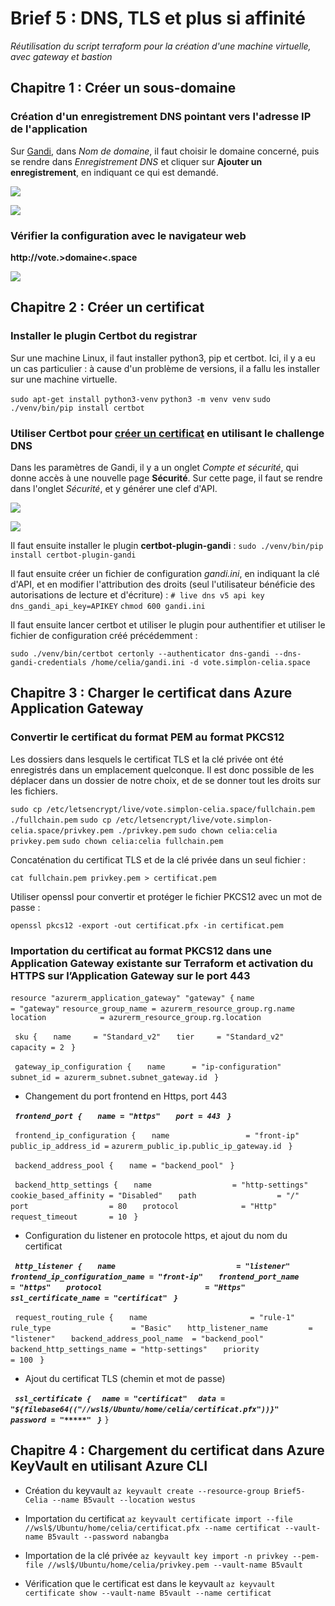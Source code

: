 # Brief 5 : DNS, TLS et plus si affinité

*Réutilisation du script terraform pour la création d'une machine virtuelle, avec gateway et bastion*

## Chapitre 1 : Créer un sous-domaine

### Création d'un enregistrement DNS pointant vers l'adresse IP de l'application

Sur [Gandi](https://www.gandi.net/fr), dans *Nom de domaine*, il faut choisir le domaine concerné, puis se rendre dans *Enregistrement DNS* et cliquer sur **Ajouter un enregistrement**, en indiquant ce qui est demandé.

![](https://i.imgur.com/KEAptsm.png)

![](https://i.imgur.com/rBLAS3j.png)

### Vérifier la configuration avec le navigateur web

**http://vote.>domaine<.space**

![](https://i.imgur.com/hf5KuFa.png)

## Chapitre 2 : Créer un certificat

### Installer le plugin Certbot du registrar

Sur une machine Linux, il faut installer python3, pip et certbot.
Ici, il y a eu un cas particulier : à cause d'un problème de versions, il a fallu les installer sur une machine virtuelle.

``sudo apt-get install python3-venv``
``python3 -m venv venv``
``sudo ./venv/bin/pip install certbot``

### Utiliser Certbot pour [créer un certificat](https://github.com/obynio/certbot-plugin-gandi) en utilisant le challenge DNS

Dans les paramètres de Gandi, il y a un onglet *Compte et sécurité*, qui donne accès à une nouvelle page **Sécurité**. Sur cette page, il faut se rendre dans l'onglet *Sécurité*, et y générer une clef d'API.

![](https://i.imgur.com/OtiBcH2.png)

![](https://i.imgur.com/nVF3925.png)

Il faut ensuite installer le plugin **certbot-plugin-gandi** : 
``sudo ./venv/bin/pip install certbot-plugin-gandi``

Il faut ensuite créer un fichier de configuration *gandi.ini*, en indiquant la clé d'API, et en modifier l'attribution des droits (seul l'utilisateur bénéficie des autorisations de lecture et d'écriture) : 
``# live dns v5 api key``
``dns_gandi_api_key=APIKEY``
``chmod 600 gandi.ini``

Il faut ensuite lancer certbot et utiliser le plugin pour authentifier et utiliser le fichier de configuration créé précédemment : 

``sudo ./venv/bin/certbot certonly --authenticator dns-gandi --dns-gandi-credentials /home/celia/gandi.ini -d vote.simplon-celia.space``

## Chapitre 3 : Charger le certificat dans Azure Application Gateway

### Convertir le certificat du format PEM au format PKCS12

Les dossiers dans lesquels le certificat TLS et la clé privée ont été enregistrés dans un emplacement quelconque. Il est donc possible de les déplacer dans un dossier de notre choix, et de se donner tout les droits sur les fichiers.

``sudo cp /etc/letsencrypt/live/vote.simplon-celia.space/fullchain.pem ./fullchain.pem``
``sudo cp /etc/letsencrypt/live/vote.simplon-celia.space/privkey.pem ./privkey.pem``
``sudo chown celia:celia privkey.pem``
``sudo chown celia:celia fullchain.pem``

Concaténation du certificat TLS et de la clé privée dans un seul fichier : 

``cat fullchain.pem privkey.pem > certificat.pem``

Utiliser openssl pour convertir et protéger le fichier PKCS12 avec un mot de passe : 

``openssl pkcs12 -export -out certificat.pfx -in certificat.pem``

### Importation du certificat au format PKCS12 dans une Application Gateway existante sur Terraform et activation du HTTPS sur l’Application Gateway sur le port 443

``resource "azurerm_application_gateway" "gateway" {``
 ``name                = "gateway"``
 ``resource_group_name = azurerm_resource_group.rg.name``
 ``location            = azurerm_resource_group.rg.location``

`` sku {``
``   name     = "Standard_v2"``
``   tier     = "Standard_v2"``
``   capacity = 2``
`` }``

`` gateway_ip_configuration {``
``   name      = "ip-configuration"``
``   subnet_id = azurerm_subnet.subnet_gateway.id``
`` }``

- Changement du port frontend en Https, port 443

***`` frontend_port {``
``   name = "https"``
``   port = 443``
`` }``***

`` frontend_ip_configuration {``
``   name                 = "front-ip"``
``   public_ip_address_id =`` ``azurerm_public_ip.public_ip_gateway.id``
`` }``

`` backend_address_pool {``
``   name = "backend_pool"``
`` }``

`` backend_http_settings {``
``   name                  = "http-settings"``
``   cookie_based_affinity = "Disabled"``
``   path                  = "/"``
``   port                  = 80``
``   protocol              = "Http"``
``   request_timeout       = 10``
`` }``

- Configuration du listener en protocole https, et ajout du nom du certificat

***`` http_listener {``
``   name                           = "listener"``
``   frontend_ip_configuration_name = "front-ip"``
``   frontend_port_name             = "https"``
``   protocol                       = "Https"``
``   ssl_certificate_name = "certificat"``
`` }``***

`` request_routing_rule {``
``   name                       = "rule-1"``
``   rule_type                  = "Basic"``
``   http_listener_name         = "listener"``
``   backend_address_pool_name  = "backend_pool"``
``   backend_http_settings_name = "http-settings"``
``   priority                   = 100``
`` }``

- Ajout du certificat TLS (chemin et mot de passe)

***`` ssl_certificate {``
``  name = "certificat"``
``  data = "${filebase64(("//wsl$/Ubuntu/home/celia/certificat.pfx"))}"``
``  password = "*****"``
`` }``***
``}``

## Chapitre 4 : Chargement du certificat dans Azure KeyVault en utilisant Azure CLI

- Création du keyvault
``az keyvault create --resource-group Brief5-Celia --name B5vault --location westus``

- Importation du certificat
``az keyvault certificate import --file //wsl$/Ubuntu/home/celia/certificat.pfx --name certificat --vault-name B5vault --password nabangba``

- Importation de la clé privée
``az keyvault key import -n privkey --pem-file //wsl$/Ubuntu/home/celia/privkey.pem --vault-name B5vault``

- Vérification que le certificat est dans le keyvault
``az keyvault certificate show --vault-name B5vault --name certificat``
